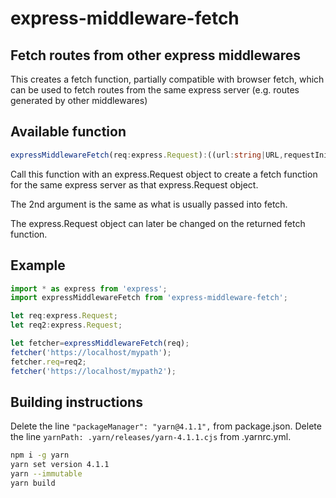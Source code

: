 # express-middleware-fetch

## Fetch routes from other express middlewares

This creates a fetch function, partially compatible with browser fetch, which can be used to fetch routes from the same express server (e.g. routes generated by other middlewares)

## Available function

```typescript
expressMiddlewareFetch(req:express.Request):((url:string|URL,requestInit?:RequestInit)=>Promise<Response>)&{req:express.Request}
```

Call this function with an express.Request object to create a fetch function for the same express server as that express.Request object.

The 2nd argument is the same as what is usually passed into fetch.

The express.Request object can later be changed on the returned fetch function.

## Example

```typescript
import * as express from 'express';
import expressMiddlewareFetch from 'express-middleware-fetch';

let req:express.Request;
let req2:express.Request;

let fetcher=expressMiddlewareFetch(req);
fetcher('https://localhost/mypath');
fetcher.req=req2;
fetcher('https://localhost/mypath2');
```

## Building instructions

Delete the line ```"packageManager": "yarn@4.1.1",``` from package.json.
Delete the line ```yarnPath: .yarn/releases/yarn-4.1.1.cjs``` from .yarnrc.yml.

```bash
npm i -g yarn
yarn set version 4.1.1
yarn --immutable
yarn build
```